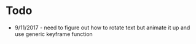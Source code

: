 # Todo
* 9/11/2017 - need to figure out how to rotate text but animate it up and use generic keyframe function
